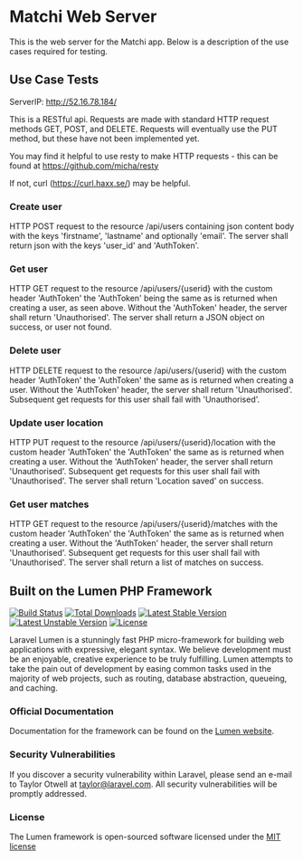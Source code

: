 # Matchi Web Server

This is the web server for the Matchi app. Below is a description of the use cases required for testing.

## Use Case Tests

ServerIP: http://52.16.78.184/

This is a RESTful api. Requests are made with standard HTTP request methods GET, POST, and DELETE. 
Requests will eventually use the PUT method, but these have not been implemented yet.

You may find it helpful to use resty to make HTTP requests - this can be found at https://github.com/micha/resty 

If not, curl (https://curl.haxx.se/) may be helpful.

### Create user
HTTP POST request to the resource /api/users containing json content body with the keys
'firstname', 'lastname' and optionally 'email'. The server shall return json with the 
keys 'user_id' and 'AuthToken'.

### Get user
HTTP GET request to the resource /api/users/{userid} with the custom header 'AuthToken' the
'AuthToken' being the same as is returned when creating a user, as seen above. Without the 'AuthToken'
header, the server shall return 'Unauthorised'.
The server shall return a JSON object on success, or user not found.

### Delete user
HTTP DELETE request to the resource /api/users/{userid} with the custom header 'AuthToken' the
'AuthToken' the same as is returned when creating a user. Without the 'AuthToken' header, the server
shall return 'Unauthorised'. Subsequent get requests for this user shall fail with 'Unauthorised'.

### Update user location
HTTP PUT request to the resource /api/users/{userid}/location with the custom header 'AuthToken' the 
'AuthToken' the same as is returned when creating a user. Without the 'AuthToken' header, the server
shall return 'Unauthorised'. Subsequent get requests for this user shall fail with 'Unauthorised'.
The server shall return 'Location saved' on success.

### Get user matches
HTTP GET request to the resource /api/users/{userid}/matches with the custom header 'AuthToken' the 
'AuthToken' the same as is returned when creating a user. Without the 'AuthToken' header, the server
shall return 'Unauthorised'. Subsequent get requests for this user shall fail with 'Unauthorised'.
The server shall return a list of matches on success.



## Built on the Lumen PHP Framework

[![Build Status](https://travis-ci.org/laravel/lumen-framework.svg)](https://travis-ci.org/laravel/lumen-framework)
[![Total Downloads](https://poser.pugx.org/laravel/lumen-framework/d/total.svg)](https://packagist.org/packages/laravel/lumen-framework)
[![Latest Stable Version](https://poser.pugx.org/laravel/lumen-framework/v/stable.svg)](https://packagist.org/packages/laravel/lumen-framework)
[![Latest Unstable Version](https://poser.pugx.org/laravel/lumen-framework/v/unstable.svg)](https://packagist.org/packages/laravel/lumen-framework)
[![License](https://poser.pugx.org/laravel/lumen-framework/license.svg)](https://packagist.org/packages/laravel/lumen-framework)

Laravel Lumen is a stunningly fast PHP micro-framework for building web applications with expressive, elegant syntax. We believe development must be an enjoyable, creative experience to be truly fulfilling. Lumen attempts to take the pain out of development by easing common tasks used in the majority of web projects, such as routing, database abstraction, queueing, and caching.

### Official Documentation

Documentation for the framework can be found on the [Lumen website](http://lumen.laravel.com/docs).

### Security Vulnerabilities

If you discover a security vulnerability within Laravel, please send an e-mail to Taylor Otwell at taylor@laravel.com. All security vulnerabilities will be promptly addressed.

### License

The Lumen framework is open-sourced software licensed under the [MIT license](http://opensource.org/licenses/MIT)

